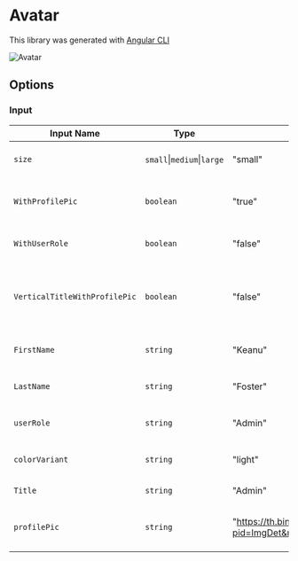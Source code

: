 # Avatar

This library was generated with [Angular CLI](https://github.com/angular/angular-cli)
<p align="left">
<img src="../../assets/Avatar.png" alt="Avatar"/>
<p/>

## Options
### Input
<!-- prettier-ignore -->
| Input Name                  | Type                             |Example| Description                                                                  |
| --------------------------- | -------------------------------- |------------| ---------------------------------------------------------------------------- |
| `size`                | `small`\|`medium`\|`large`                           |"small"   |Specify the size of the avatar
| `WithProfilePic`                     | `boolean`                            |"true"|To show avatar with a profile picture  |                             |
| `WithUserRole`           | `boolean`                          | "false"|To add user role in avatar |
| `VerticalTitleWithProfilePic`           | `boolean`                          | "false"|To show title vertically below the profile picture |
| `FirstName`                   |  `string`                         | "Keanu"|Add first name for avatar|
| `LastName`                   |  `string`                         | "Foster"|Add last name for avatar|
| `userRole`                    | `string` |     "Admin"|Add the role name of user              |
| `colorVariant`                | `string`                           |"light"   |Specify the color for the avatar
| `Title`                | `string`                           |"Admin"|Title of the avatar     |
| `profilePic`                | `string`                           |"https://th.bing.com/th/id/OIP.3IsXMskZyheEWqtE3Dr7JwHaGe?pid=ImgDet&rs=1"|For adding the profile picture path       |



